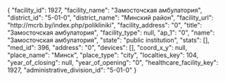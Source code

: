 {
    "facility_id": 1927,
    "facility_name": "Замосточская амбулатория",
    "district_id": "5-01-0",
    "district_name": "Минский район",
    "facility_url": "http:\/\/mcrb.by\/index.php\/polikliniki",
    "facility_address": "0",
    "title": "Замосточская амбулатория",
    "facility_type": null,
    "ap_1": "0",
    "name": "Замосточская амбулатория",
    "state": "public institution",
    "stats": [],
    "med_id": 396,
    "address": "0",
    "devices": [],
    "coord_x_y": null,
    "place_name": "Минск",
    "place_type": "city",
    "localties_key": 104,
    "year_of_closing": null,
    "year_of_opening": "0",
    "healthcare_facility_key": 1927,
    "administrative_division_id": "5-01-0"
}